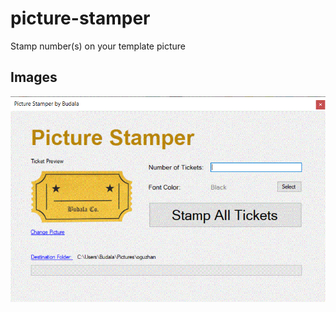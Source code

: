 # picture-stamper
Stamp number(s) on your template picture

## Images

![Picture Stamper](https://github.com/oguzhankircali/picture-stamper/blob/master/Resource/picture-stamper-tutorial.gif)
